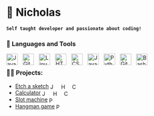 # 🚀 Nicholas 

**`Self taught developer and passionate about coding!`**


### 🧰 Languages and Tools

<img align="left" alt="Java" width="30px" style="padding-right:10px;" src="https://cdn.jsdelivr.net/gh/devicons/devicon/icons/java/java-original.svg"/>
<img align="left" alt="Git" width="30px" style="padding-right:10px;" src="https://cdn.jsdelivr.net/gh/devicons/devicon/icons/git/git-original.svg" />
<img align="left" alt="Linux" width="30px" style="padding-right:10px;" src="https://cdn.jsdelivr.net/gh/devicons/devicon/icons/linux/linux-original.svg" />
<img align="left" alt="HTML" width="30px" style="padding-right:10px;" src="https://cdn.jsdelivr.net/gh/devicons/devicon/icons/html5/html5-plain.svg" />
<img align="left" alt="CSS" width="30px" style="padding-right:10px;" src="https://cdn.jsdelivr.net/gh/devicons/devicon/icons/css3/css3-plain.svg" />
<img align="left" alt="JavaScript" width="30px" style="padding-right:10px;" src="https://cdn.jsdelivr.net/gh/devicons/devicon/icons/javascript/javascript-plain.svg" />
<img align="left" alt="Python" width="30px" style="padding-right:10px;" src="https://cdn.jsdelivr.net/gh/devicons/devicon/icons/python/python-plain.svg" />
<img align="left" alt="GitHub" width="30px" style="padding-right:10px;" src="https://cdn.jsdelivr.net/gh/devicons/devicon/icons/github/github-original.svg" />
<img align="left" alt="Bash" width="30px" style="padding-right:10px;" src="https://cdn.jsdelivr.net/gh/devicons/devicon/icons/bash/bash-original.svg" />
<br />


### 👨‍💻 Projects:
- [Etch a sketch](https://bobojavaa.github.io/Etch-A-Sketch/)  <img align="center" alt="JavaScript" width="15px" style="padding-right:10px;" src="https://cdn.jsdelivr.net/gh/devicons/devicon/icons/javascript/javascript-plain.svg" /> <img align="center" alt="HTML" width="15px" style="padding-right:10px;" src="https://cdn.jsdelivr.net/gh/devicons/devicon/icons/html5/html5-plain.svg" /> <img align="center" alt="CSS" width="15px" style="padding-right:10px;" src="https://cdn.jsdelivr.net/gh/devicons/devicon/icons/css3/css3-plain.svg" />
- [Calculator](https://bobojavaa.github.io/Calculator/) <img align="center" alt="JavaScript" width="15px" style="padding-right:10px;" src="https://cdn.jsdelivr.net/gh/devicons/devicon/icons/javascript/javascript-plain.svg" /> <img align="center" alt="HTML" width="15px" style="padding-right:10px;" src="https://cdn.jsdelivr.net/gh/devicons/devicon/icons/html5/html5-plain.svg" /> <img align="center" alt="CSS" width="15px" style="padding-right:10px;" src="https://cdn.jsdelivr.net/gh/devicons/devicon/icons/css3/css3-plain.svg" />
- [Slot machine](https://github.com/boboJavaa/Slot-Machine) <img align="center" alt="Python" width="15px" style="padding-right:10px;" src="https://cdn.jsdelivr.net/gh/devicons/devicon/icons/python/python-plain.svg" />
- [Hangman game](https://github.com/boboJavaa/hangman_game) <img align="center" alt="Python" width="15px" style="padding-right:10px;" src="https://cdn.jsdelivr.net/gh/devicons/devicon/icons/python/python-plain.svg" />
